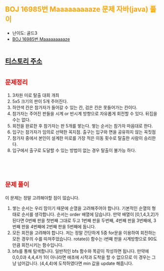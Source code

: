 # <span style="color: orange; font-weight:bold; font-size:17pt">BOJ 16985번 Maaaaaaaaaze 문제 자바(java)  풀이</span>
- 난이도: 골드3
- [BOJ 16985번 Maaaaaaaaaze](https://www.acmicpc.net/problem/16985)
<br><br>

## [티스토리 주소](https://hoho325.tistory.com/)

# <span style="color: red; font-weight:bold; font-size:15pt">문제정리</span>
1. 3차원 미로 탈출 대회 개최
2. 5x5 크기의 판이 5개 주어진다.
3. 하얀색 칸은 참가자가 들어갈 수 있는 칸, 검은 칸은 못들어가는 칸이다.
4. 참가자는 주어진 판들을 시계 or 반시계 방향으로 자유롭게 회전할 수 있다. 뒤집을 수는 없다.
5. 회전을 완료한 후 참가자는 판 5개를 쌓는다. 쌓는 순서는 참가자 마음대로 한다.
6. 입구는 참가자가 임의로 선택한 꼭지점. 출구는 입구와 면을 공유하지 않는 꼭짓점
7. 참가자 중에서 본인이 설계한 미로를 가장 적은 이동 횟수로 탈출한 사람이 승리한다.
8. 입구에서 출구로 도달할 수 있는 방법이 없는 경우 탈출이 불가능 하다.

<br><br>

# <span style="color: red; font-weight:bold; font-size:15pt">문제 풀이</span>
이 문제는 정말 고려해야할 점이 많습니다.  
1. 쌓는 순서는 우리 맘이기 때문에 순열을 고려해주어야 합니다.
    기본적인 순열의 형태로 순서를 생각합니다. 순서는 order 배열에 
    담습니다.
    만약 배열이 [0,1,4,3,2]가 된다면 0번째 판을 첫번째 그대로 두고 1번째 판을 두번째, 4번째 판을 3번째에, 3번째 판을 4번째에 2번째 판을 5번째에 둡니다.
2. 모든 회전을 고려해야 합니다.
    저는 정말 간단하게 5중 for문을 이용하여 회전하는 모든 경우의 수를 따져주었습니다.
    rotate(i) 함수는 i번째 판을 시계방향으로 90도 만큼 회전시키는 함수입니다.
3. bfs를 통해 탐색합니다.
    일반적인 bfs 함수와 똑같이 작성하면 됩니다.
    만약에 0,0,0과 4,4,4가 1이 아니라면 애초에 시작과 도착을 할 수 없으므로 이 경우는 그냥 넘어갑니다.
    (4,4,4)에 도착하였다면 min 값을 update 해줍니다.